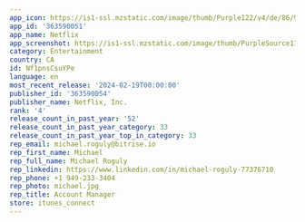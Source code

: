 ```yaml
---
app_icon: https://is1-ssl.mzstatic.com/image/thumb/Purple122/v4/de/86/98/de8698b7-14e3-9062-7a59-5d98de44c267/AppIcon-0-0-1x_U007emarketing-0-0-0-10-0-0-0-85-220.png/1024x1024bb.png
app_id: '363590051'
app_name: Netflix
app_screenshot: https://is1-ssl.mzstatic.com/image/thumb/PurpleSource116/v4/e2/ed/a3/e2eda3be-822a-307d-9dc3-a0b7b46364b4/5ee45bbc-4326-411c-a0fb-2006294644b8_1_APP_IPHONE_65_1.jpg/1242x2688bb.png
category: Entertainment
country: CA
id: Nf1pnsCsuYPe
language: en
most_recent_release: '2024-02-19T00:00:00'
publisher_id: '363590054'
publisher_name: Netflix, Inc.
rank: '4'
release_count_in_past_year: '52'
release_count_in_past_year_category: 33
release_count_in_past_year_top_in_category: 33
rep_email: michael.roguly@bitrise.io
rep_first_name: Michael
rep_full_name: Michael Roguly
rep_linkedin: https://www.linkedin.com/in/michael-roguly-77376710
rep_phone: +1 949-233-3404
rep_photo: michael.jpg
rep_title: Account Manager
store: itunes_connect
---
```

